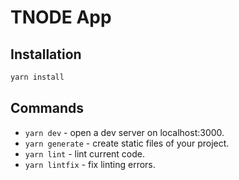 # TNODE App

## Installation

```bash
yarn install
```

## Commands

* `yarn dev` - open a dev server on localhost:3000.
* `yarn generate` - create static files of your project.
* `yarn lint` - lint current code.
* `yarn lintfix` - fix linting errors.

